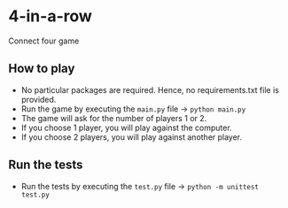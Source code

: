 # 4-in-a-row
Connect four game

## How to play
- No particular packages are required. Hence, no requirements.txt file is provided.
- Run the game by executing the `main.py` file -> `python main.py`
- The game will ask for the number of players 1 or 2.
- If you choose 1 player, you will play against the computer.
- If you choose 2 players, you will play against another player.

## Run the tests
- Run the tests by executing the `test.py` file -> `python -m unittest test.py`